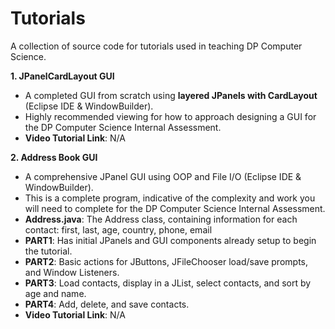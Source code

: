 # Tutorials

A collection of source code for tutorials used in teaching DP Computer Science.

**1. JPanelCardLayout GUI**
- A completed GUI from scratch using **layered JPanels with CardLayout** (Eclipse IDE & WindowBuilder).
- Highly recommended viewing for how to approach designing a GUI for the DP Computer Science Internal Assessment.
- **Video Tutorial Link**: N/A

**2. Address Book GUI**
- A comprehensive JPanel GUI using OOP and File I/O (Eclipse IDE & WindowBuilder).
- This is a complete program, indicative of the complexity and work you will need to complete for the DP Computer Science Internal Assessment.
- **Address.java**: The Address class, containing information for each contact: first, last, age, country, phone, email
- **PART1**: Has initial JPanels and GUI components already setup to begin the tutorial.
- **PART2**: Basic actions for JButtons, JFileChooser load/save prompts, and Window Listeners.
- **PART3**: Load contacts, display in a JList, select contacts, and sort by age and name.
- **PART4**: Add, delete, and save contacts.
- **Video Tutorial Link**: N/A
